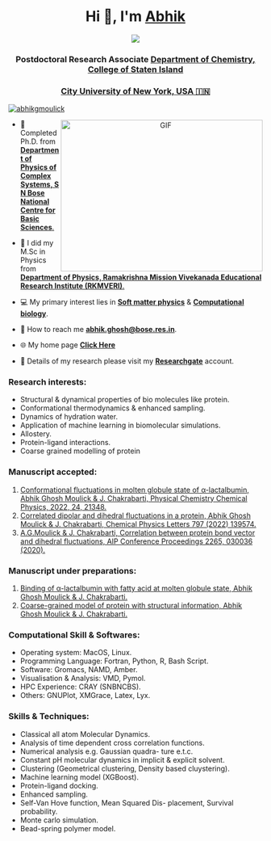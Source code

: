 <h1 align="center">Hi 👋, I'm <a href="https://sites.google.com/site/abhikghoshmoulick/home/" target="blank">
Abhik</a></h1>
<div align="center">
    <img src="https://readme-typing-svg.herokuapp.com?color=%236FDA44&size=32&center=true&vCenter=true&width=600&height=50&lines=Welcome+to+my+GitHub+page" />
</div>
<h3 align="center">Postdoctoral Research Associate <a href="https://sites.google.com/site/loverdelaboratory/people" target="blank">
Department of Chemistry, College of Staten Island</a></h3> <h3 align="center"><a href="https://www.csi.cuny.edu/academics-and-research/departments-programs/chemistry" target="blank">
City University of New York, USA &#127470;&#127475</h3>

<p align="left"> <a href="https://twitter.com/abhikgmoulick" target="blank"><img src="https://img.shields.io/twitter/follow/abhikgmoulick?logo=twitter&style=for-the-badge" alt="abhikgmoulick" /></a> </p>

<a target="_blank" align="center">
  <img align="right" top="500" height="300" width="400" alt="GIF" src="https://media.giphy.com/media/unQ3IJU2RG7DO/giphy.gif">
</a>

- 🔭 Completed Ph.D. from <a href="https://www.bose.res.in/departments/PCS/Students.jsp" target="blank">**Department of Physics of Complex Systems, S N Bose National Centre for Basic Sciences**.</a>

- :city_sunrise: I did my M.Sc in Physics from <a href="http://physics.rkmvu.ac.in/" target="blank">**Department of Physics, Ramakrishna Mission Vivekanada Educational Research Institute (RKMVERI)**.</a>

- :computer: My primary interest lies in <a href="https://en.wikipedia.org/wiki/Soft_matter
" target="blank">**Soft matter physics**</a> & <a href="https://en.wikipedia.org/wiki/Computational_biology
" target="blank">**Computational biology**</a>.

- :e-mail: How to reach me **abhik.ghosh@bose.res.in**.

- :globe_with_meridians:	My home page <a href="https://sites.google.com/site/abhikghoshmoulick/home/
" target="blank">**Click Here**</a>

- :dna: Details of my research please visit my <a href="https://www.researchgate.net/profile/Abhik-Ghosh-Moulick
" target="blank">**Researchgate**</a> account.

### Research interests:
- Structural & dynamical properties of bio molecules like protein.
- Conformational thermodynamics & enhanced sampling.
- Dynamics of hydration water.
- Application of machine learning in biomolecular simulations.
- Allostery.
- Protein-ligand interactions.
- Coarse grained modelling of protein

### Manuscript accepted:
1. [Conformational fluctuations in molten globule state of α-lactalbumin, Abhik Ghosh Moulick &
J. Chakrabarti, Physical Chemistry Chemical Physics, 2022, 24, 21348. ](https://pubs.rsc.org/en/content/articlelanding/2022/cp/d2cp02168d/unauth)
2. [Correlated dipolar and dihedral fluctuations in a protein, Abhik Ghosh Moulick & J. Chakrabarti, Chemical Physics Letters 797 (2022) 139574.](https://www.sciencedirect.com/science/article/abs/pii/S000926142200241X?via%3Dihub)
3. [A.G.Moulick & J. Chakrabarti, Correlation between protein bond vector and dihedral fluctuations, AIP Conference Proceedings 2265, 030036 (2020).](https://aip.scitation.org/doi/10.1063/5.0016661)

### Manuscript under preparations:
1. [Binding of α-lactalbumin with fatty acid at molten globule state, Abhik Ghosh Moulick & J.
Chakrabarti.]()
2. [Coarse-grained model of protein with structural information, Abhik Ghosh Moulick & J. Chakrabarti.]()


### Computational Skill & Softwares:
- Operating system: MacOS, Linux.  
- Programming Language: Fortran, Python, R, Bash Script.
- Software: Gromacs, NAMD, Amber.
- Visualisation & Analysis: VMD, Pymol.
- HPC Experience: CRAY (SNBNCBS).
- Others: GNUPlot, XMGrace, Latex, Lyx.

### Skills & Techniques:
- Classical all atom Molecular Dynamics.
- Analysis of time dependent cross correlation
functions.
- Numerical analysis e.g. Gaussian quadra-
ture e.t.c.
- Constant pH molecular dynamics in implicit
& explicit solvent.
- Clustering (Geometrical clustering, Density
based cluystering).
- Machine learning model (XGBoost).
- Protein-ligand docking.
- Enhanced sampling.
- Self-Van Hove function, Mean Squared Dis-
placement, Survival probability.
- Monte carlo simulation.
- Bead-spring polymer model.

